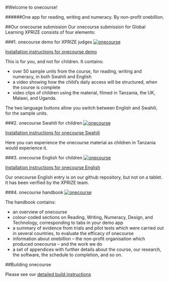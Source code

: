 #Welcome to onecourse! 

######One app for reading, writing and numeracy. By non-profit onebillion.



##Our onecourse submission 
Our onecourse submission for Global Learning XPRIZE consists of four elements:

###1. onecourse demo for XPRIZE judges
[![onecourse](https://img.shields.io/badge/Filesytem%20Images-⬇%20Download%20onecourse%20Demo-37bc37.svg)](releases/download/v1.0.0/onecourse-demo-v1.0.0.tar.gz "onecourse demo")

[Installation instructions for onecourse demo](INSTALL.md)

This is for you, and not for children. It contains:

- over 50 sample units from the course, for reading, writing and numeracy, in both Swahili and English 
- a video showing how the child’s daily access will be structured, when the course is complete 
- video clips of children using the material, filmed in Tanzania, the UK, Malawi, and Uganda. 

The two language buttons allow you switch between English and Swahili, for the sample units. 


###2. onecourse Swahili for children
[![onecourse](https://img.shields.io/badge/Filesytem%20Images-⬇%20Download%20onecourse%20Swahili-ffce00.svg)](releases/download/v1.0.0/onecourse-swahili-v1.0.0.tar.gz "onecourse demo")

[Installation instructions for onecourse Swahili](INSTALL.md)

Here you can experience the onecourse material as children in Tanzania would experience it.  

###3. onecourse English for children
[![onecourse](https://img.shields.io/badge/Filesytem%20Images-⬇%20Download%20onecourse%20English-ff0000.svg)](releases/download/v1.0.0/onecourse-english-v1.0.0.tar.gz "onecourse demo")

[Installation instructions for onecourse English](INSTALL.md)

Our onecourse English entry is on our github repository, but not on a tablet. It has been verified by the XPRIZE team. 

###4. onecourse handbook
[![onecourse](https://img.shields.io/badge/PDF-📖%20View%20onecourse%20Handbook-0092ff.svg)](onecourse-handbook.pdf "onecourse demo")

The handbook contains:

- an overview of onecourse 
- colour-coded sections on Reading, Writing, Numeracy, Design, and Technology, corresponding to tabs in your demo app 
- a summary of evidence from trials and pilot tests which were carried out in several countries, to evaluate the efficacy of onecourse 
- information about onebillion – the non-profit organisation which produced onecourse – and the work we do
- a set of appendices with further details about the course, our research, the software, the schedule to completion, and so on.


##Building onecourse

Please see our [detailed build instructions](BUILD.md)
